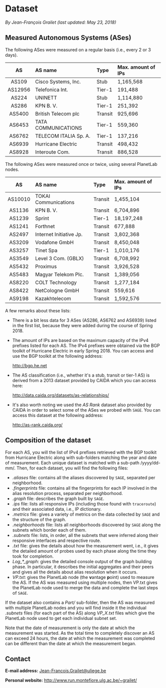 # Dataset

*By Jean-François Grailet (last updated: May 23, 2018)*

## Measured Autonomous Systems (ASes)

The following ASes were measured on a regular basis (i.e., every 2 or 3 days).

|   AS    | AS name                  | Type    | Max. amount of IPs |
| :-----: | :----------------------- | :------ | :----------------- |
| AS109   | Cisco Systems, Inc.      | Stub    | 1,165,568          |
| AS12956 | Telefonica Int.          | Tier-1  | 191,488            |
| AS224   | UNINETT                  | Stub    | 1,114,880          |
| AS286   | KPN B. V.                | Tier-1  | 251,392            |
| AS5400  | British Telecom plc      | Transit | 925,696            |
| AS6453  | TATA COMMUNICATIONS      | Tier-1  | 559,360            |
| AS6762  | TELECOM ITALIA Sp. A.    | Tier-1  | 137,216            |
| AS6939  | Hurricane Electric       | Transit | 498,432            |
| AS8928  | Interoute Com.           | Transit | 886,528            |

The following ASes were measured once or twice, using several PlanetLab nodes.

|   AS    | AS name                  | Type    | Max. amount of IPs |
| :-----: | :----------------------- | :------ | :----------------- |
| AS10010 | TOKAI Communications     | Transit | 1,455,104          |
| AS1136  | KPN B. V.                | Transit | 6,704,896          |
| AS1239  | Sprint                   | Tier-1  | 18,197,248         |
| AS1241  | Forthnet                 | Transit | 677,888            |
| AS2497  | Internet Initiative Jp.  | Transit | 3,802,368          |
| AS3209  | Vodafone GmbH            | Transit | 8,450,048          |
| AS3257  | Tinet Spa                | Tier-1  | 1,010,176          |
| AS3549  | Level 3 Com. (GBLX)      | Transit | 6,708,992          |
| AS5432  | Proximus                 | Transit | 3,926,528          |
| AS5483  | Magyar Telekom Plc.      | Transit | 1,389,056          |
| AS8220  | COLT Technology          | Transit | 1,277,184          |
| AS8422  | NetCologne GmbH          | Transit | 559,616            |
| AS9198  | Kazakhtelecom            | Transit | 1,592,576          |

A few remarks about these lists:

* There is a bit less data for 3 ASes (AS286, AS6762 and AS6939) listed in the first list, because 
  they were added during the course of Spring 2018.

* The amount of IPs are based on the maximum capacity of the IPv4 prefixes listed for each AS. The 
  IPv4 prefixes were obtained via the BGP toolkit of Hurricane Electric in early Spring 2018. You 
  can access and use the BGP toolkit at the following address:
  
  http://bgp.he.net

* The AS classification (i.e., whether it's a stub, transit or tier-1 AS) is derived from a 2013 
  dataset provided by CAIDA which you can access here:
  
  http://data.caida.org/datasets/as-relationships/

* It's also worth noting we used the *AS Rank* dataset also provided by CAIDA in order to select
  some of the ASes we probed with `SAGE`. You can access this dataset at the following address:
  
  http://as-rank.caida.org/

## Composition of the dataset

For each AS, you will the list of IPv4 prefixes retrieved with the BGP toolkit from Hurricane 
Electric along with sub-folders matching the year and date of measurement. Each unique dataset
is matched with a sub-path /yyyy/dd-mm/. Then, for each dataset, you will find the following 
files:

* *.aliases* file: contains all the aliases discovered by `SAGE`, separated per neighborhood.
* *.fingerprints* file: contains all the fingerprints for each IP involved in the alias 
  resolution process, separated per neighborhood.
* *.graph* file: describes the graph built by `SAGE`.
* *.ips* file: lists all responsive IPs (including those found with `traceroute`) and their 
  associated data, i.e., IP dictionary.
* *.metrics* file: gives a variety of metrics on the data collected by `SAGE` and the structure 
  of the graph.
* *.neighborhoods* file: lists all neighborhoods discovered by `SAGE` along the subnets which 
  border each of them.
* *.subnets* file: lists, in order, all the subnets that were inferred along their responsive
  interfaces and respective route.
* *.txt* file: gives the details about how the measurement went, i.e., it gives the detailed 
  amount of probes used by each phase along the time they took for completion.
* *Log_\*_graph*: gives the detailed console output of the graph building phase. In particular,
  it describes the initial aggregates and their peers and gives all the details about alias
  resolution when it occurs.
* *VP.txt*: gives the PlanetLab node (the **v**antage **p**oint) used to measure the AS. If the 
  AS was measured using multiple nodes, then VP.txt gives the PlanetLab node used to merge the
  data and complete the last steps of `SAGE`.

If the dataset also contains a *Part/* sub-folder, then the AS was measured with multiple 
PlanetLab nodes and you will find inside it the individual *.subnets* files (for each part of the 
AS) along *VP_X.txt* files which give the PlanetLab node used to get each individual subnet set.

Note that the date of measurement is only the date at which the measurement was started. As the 
total time to completely discover an AS can exceed 24 hours, the date at which the measurement was 
completed can be different than the date at which the measurement began.

## Contact

**E-mail address:** Jean-Francois.Grailet@uliege.be

**Personal website:** http://www.run.montefiore.ulg.ac.be/~grailet/
